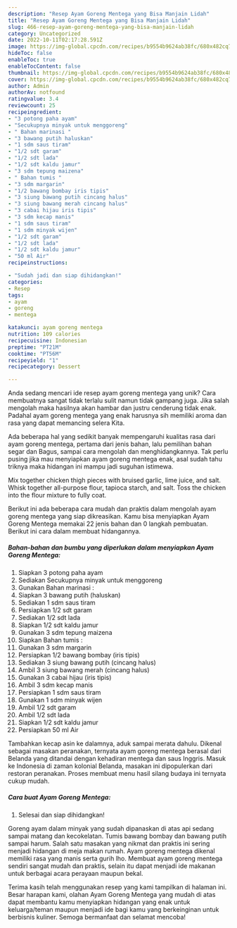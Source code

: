```yaml
---
description: "Resep Ayam Goreng Mentega yang Bisa Manjain Lidah"
title: "Resep Ayam Goreng Mentega yang Bisa Manjain Lidah"
slug: 466-resep-ayam-goreng-mentega-yang-bisa-manjain-lidah
category: Uncategorized
date: 2022-10-11T02:17:28.591Z
image: https://img-global.cpcdn.com/recipes/b9554b9624ab38fc/680x482cq70/ayam-goreng-mentega-foto-resep-utama.jpg
hideToc: false
enableToc: true
enableTocContent: false
thumbnail: https://img-global.cpcdn.com/recipes/b9554b9624ab38fc/680x482cq70/ayam-goreng-mentega-foto-resep-utama.jpg
cover: https://img-global.cpcdn.com/recipes/b9554b9624ab38fc/680x482cq70/ayam-goreng-mentega-foto-resep-utama.jpg
author: Admin
authorAv: notfound
ratingvalue: 3.4
reviewcount: 25
recipeingredient:
- "3 potong paha ayam"
- "Secukupnya minyak untuk menggoreng"
- " Bahan marinasi "
- "3 bawang putih haluskan"
- "1 sdm saus tiram"
- "1/2 sdt garam"
- "1/2 sdt lada"
- "1/2 sdt kaldu jamur"
- "3 sdm tepung maizena"
- " Bahan tumis "
- "3 sdm margarin"
- "1/2 bawang bombay iris tipis"
- "3 siung bawang putih cincang halus"
- "3 siung bawang merah cincang halus"
- "3 cabai hijau iris tipis"
- "3 sdm kecap manis"
- "1 sdm saus tiram"
- "1 sdm minyak wijen"
- "1/2 sdt garam"
- "1/2 sdt lada"
- "1/2 sdt kaldu jamur"
- "50 ml Air"
recipeinstructions:

- "Sudah jadi dan siap dihidangkan!"
categories:
- Resep
tags:
- ayam
- goreng
- mentega

katakunci: ayam goreng mentega 
nutrition: 109 calories
recipecuisine: Indonesian
preptime: "PT21M"
cooktime: "PT56M"
recipeyield: "1"
recipecategory: Dessert

---
```





Anda sedang mencari ide resep ayam goreng mentega yang unik? Cara membuatnya sangat tidak terlalu sulit namun tidak gampang juga. Jika salah mengolah maka hasilnya akan hambar dan justru cenderung tidak enak. Padahal ayam goreng mentega yang enak harusnya sih memiliki aroma dan rasa yang dapat memancing selera Kita.





Ada beberapa hal yang sedikit banyak mempengaruhi kualitas rasa dari ayam goreng mentega, pertama dari jenis bahan, lalu pemilihan bahan segar dan Bagus, sampai cara mengolah dan menghidangkannya. Tak perlu pusing jika mau menyiapkan ayam goreng mentega enak,      asal sudah tahu triknya maka hidangan ini mampu jadi suguhan istimewa.














Mix together chicken thigh pieces with bruised garlic, lime juice, and salt. Whisk together all-purpose flour, tapioca starch, and salt. Toss the chicken into the flour mixture to fully coat.






Berikut ini ada beberapa cara mudah dan praktis dalam mengolah ayam goreng mentega yang siap dikreasikan. Kamu bisa menyiapkan Ayam Goreng Mentega memakai 22 jenis bahan dan 0 langkah pembuatan. Berikut ini cara dalam membuat hidangannya.

<!--inarticleads1-->

##### Bahan-bahan dan bumbu yang diperlukan dalam menyiapkan Ayam Goreng Mentega:

1. Siapkan 3 potong paha ayam
1. Sediakan Secukupnya minyak untuk menggoreng
1. Gunakan  Bahan marinasi :
1. Siapkan 3 bawang putih (haluskan)
1. Sediakan 1 sdm saus tiram
1. Persiapkan 1/2 sdt garam
1. Sediakan 1/2 sdt lada
1. Siapkan 1/2 sdt kaldu jamur
1. Gunakan 3 sdm tepung maizena
1. Siapkan  Bahan tumis :
1. Gunakan 3 sdm margarin
1. Persiapkan 1/2 bawang bombay (iris tipis)
1. Sediakan 3 siung bawang putih (cincang halus)
1. Ambil 3 siung bawang merah (cincang halus)
1. Gunakan 3 cabai hijau (iris tipis)
1. Ambil 3 sdm kecap manis
1. Persiapkan 1 sdm saus tiram
1. Gunakan 1 sdm minyak wijen
1. Ambil 1/2 sdt garam
1. Ambil 1/2 sdt lada
1. Siapkan 1/2 sdt kaldu jamur
1. Persiapkan 50 ml Air


Tambahkan kecap asin ke dalamnya, aduk sampai merata dahulu. Dikenal sebagai masakan peranakan, ternyata ayam goreng mentega berasal dari Belanda yang ditandai dengan kehadiran mentega dan saus Inggris. Masuk ke Indonesia di zaman kolonial Belanda, masakan ini dipopulerkan dari restoran peranakan. Proses membuat menu hasil silang budaya ini ternyata cukup mudah. 

<!--inarticleads2-->

##### Cara buat Ayam Goreng Mentega:


1. Selesai dan siap dihidangkan!

Goreng ayam dalam minyak yang sudah dipanaskan di atas api sedang sampai matang dan kecokelatan. Tumis bawang bombay dan bawang putih sampai harum. Salah satu masakan yang nikmat dan praktis ini sering menjadi hidangan di meja makan rumah. Ayam goreng mentega dikenal memiliki rasa yang manis serta gurih lho. Membuat ayam goreng mentega sendiri sangat mudah dan praktis, selain itu dapat menjadi ide makanan untuk berbagai acara perayaan maupun bekal. 

Terima kasih telah menggunakan resep yang kami tampilkan di halaman ini. Besar harapan kami, olahan Ayam Goreng Mentega yang mudah di atas dapat membantu kamu menyiapkan hidangan yang enak untuk keluarga/teman maupun menjadi ide bagi kamu yang berkeinginan untuk berbisnis kuliner. Semoga bermanfaat dan selamat mencoba!
